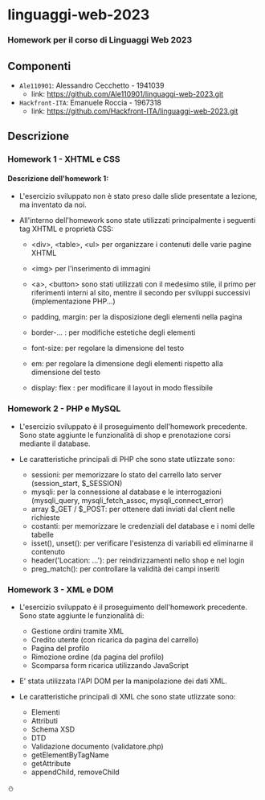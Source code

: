 # linguaggi-web-2023

### Homework per il corso di Linguaggi Web 2023

## Componenti
- ```Ale110901```: Alessandro Cecchetto - 1941039
  - link: https://github.com/Ale110901/linguaggi-web-2023.git
- ```Hackfront-ITA```: Emanuele Roccia - 1967318
  - link: https://github.com/Hackfront-ITA/linguaggi-web-2023.git

## Descrizione

### Homework 1 - XHTML e CSS
#### Descrizione dell'homework 1:
- L'esercizio sviluppato non è stato preso dalle slide presentate a lezione, ma inventato da noi.

- All'interno dell'homework sono state utilizzati principalmente i seguenti tag XHTML e proprietà CSS:
    - &lt;div&gt;, &lt;table&gt;, &lt;ul&gt; per organizzare i contenuti delle varie pagine XHTML
    - &lt;img&gt; per l'inserimento di immagini
    - &lt;a&gt;, &lt;button&gt; sono stati utilizzati con il medesimo stile, il primo per riferimenti interni al sito, mentre il secondo per sviluppi successivi (implementazione PHP...)

    - padding, margin: per la disposizione degli elementi nella pagina
    - border-... : per modifiche estetiche degli elementi
    - font-size: per regolare la dimensione del testo
    - em: per regolare la dimensione degli elementi rispetto alla dimensione del testo
    - display: flex : per modificare il layout in modo flessibile

### Homework 2 - PHP e MySQL
- L'esercizio sviluppato è il proseguimento dell'homework precedente.
  Sono state aggiunte le funzionalità di shop e prenotazione corsi mediante il database.

- Le caratteristiche principali di PHP che sono state utlizzate sono:
    - sessioni: per memorizzare lo stato del carrello lato server (session_start, $\_SESSION)
    - mysqli: per la connessione al database e le interrogazioni (mysqli_query, mysqli_fetch_assoc, mysqli_connect_error)
    - array $\_GET / $\_POST: per ottenere dati inviati dal client nelle richieste
    - costanti: per memorizzare le credenziali del database e i nomi delle tabelle
    - isset(), unset(): per verificare l'esistenza di variabili ed eliminarne il contenuto
    - header('Location: ...'): per reindirizzamenti nello shop e nel login
    - preg_match(): per controllare la validità dei campi inseriti

### Homework 3 - XML e DOM
- L'esercizio sviluppato è il proseguimento dell'homework precedente.
  Sono state aggiunte le funzionalità di:
  - Gestione ordini tramite XML
  - Credito utente (con ricarica da pagina del carrello)
  - Pagina del profilo
  - Rimozione ordine (da pagina del profilo)
  - Scomparsa form ricarica utilizzando JavaScript

- E' stata utilizzata l'API DOM per la manipolazione dei dati XML.
- Le caratteristiche principali di XML che sono state utlizzate sono:
    - Elementi
    - Attributi
    - Schema XSD
    - DTD
    - Validazione documento (validatore.php)
    - getElementByTagName
    - getAttribute
    - appendChild, removeChild

:snowman:
